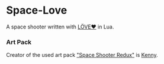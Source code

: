 # Space-Love
A space shooter written with [LÖVE❤](https://love2d.org/) in Lua.
### Art Pack
Creator of the used art pack ["Space Shooter Redux"](https://opengameart.org/content/space-shooter-redux) is [Kenny](www.kenney.nl).

